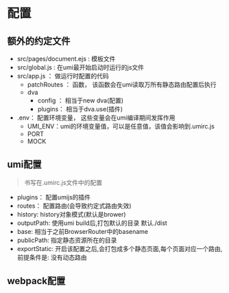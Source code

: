 # 配置

## 额外的约定文件

- src/pages/document.ejs : 模板文件
- src/global.js : 在umi最开始启动时运行的js文件
- src/app.js ： 做运行时配置的代码
  - patchRoutes ： 函数， 该函数会在umi读取万所有静态路由配置后执行
  - dva
    - config ： 相当于new dva(配置)
    - plugins： 相当于dva.use(插件)
- .env： 配置环境变量， 这些变量会在umi编译期间发挥作用
  - UMI_ENV：umi的环境变量值，可以是任意值，该值会影响到.umirc.js
  - PORT
  - MOCK


## umi配置
> 书写在.umirc.js文件中的配置
- plugins： 配置umijs的插件
- routes： 配置路由(会导致约定式路由失效)
- history: history对象模式(默认是brower)
- outputPath: 使用umi build后,打包默认的目录 默认./dist
- base: 相当于之前BrowserRouter中的basename
- publicPath: 指定静态资源所在的目录
- exportStatic: 开启该配置之后,会打包成多个静态页面,每个页面对应一个路由,前提条件是: 没有动态路由

## webpack配置